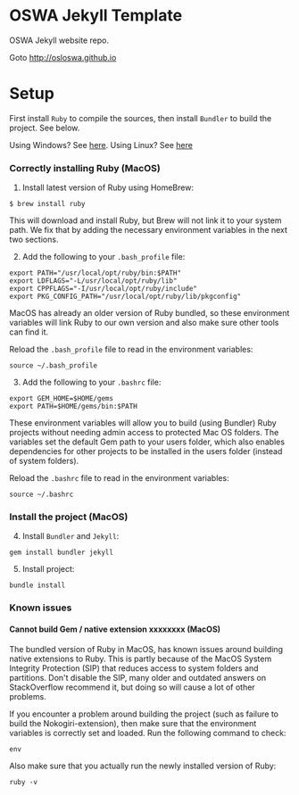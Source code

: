 # OSWA Jekyll Template

OSWA Jekyll website repo.

Goto http://osloswa.github.io

# Setup

First install `Ruby` to compile the sources, then install `Bundler` to build the project. See below.

Using Windows? See [here](https://jekyllrb.com/docs/installation/windows/).
Using Linux? See [here](https://jekyllrb.com/docs/installation/ubuntu/)

### Correctly installing Ruby (MacOS)

1. Install latest version of Ruby using HomeBrew:

```
$ brew install ruby
```

This will download and install Ruby, but Brew will not link it to your system path. We fix that by adding the necessary environment variables in the next two sections.

2. Add the following to your `.bash_profile` file:

```
export PATH="/usr/local/opt/ruby/bin:$PATH"                    
export LDFLAGS="-L/usr/local/opt/ruby/lib"
export CPPFLAGS="-I/usr/local/opt/ruby/include"
export PKG_CONFIG_PATH="/usr/local/opt/ruby/lib/pkgconfig"
```   

MacOS has already an older version of Ruby bundled, so these environment variables will link Ruby to our own version and also make sure other tools can find it.

Reload the `.bash_profile` file to read in the environment variables:

```
source ~/.bash_profile
```  

3. Add the following to your `.bashrc` file:

```
export GEM_HOME=$HOME/gems
export PATH=$HOME/gems/bin:$PATH
```  

These environment variables will allow you to build (using Bundler) Ruby projects without needing admin access to protected Mac OS folders. The variables set the default Gem path to your users folder, which also enables dependencies for other projects to be installed in the users folder (instead of system folders).

Reload the `.bashrc` file to read in the environment variables:

```
source ~/.bashrc
```  

### Install the project (MacOS)

4. Install `Bundler` and `Jekyll`:

`gem install bundler jekyll`

5. Install project:

`bundle install`

### Known issues

#### Cannot build Gem / native extension xxxxxxxx (MacOS)

The bundled version of Ruby in MacOS, has known issues around building native extensions to Ruby. This is partly because of the MacOS System Integrity Protection (SIP) that reduces access to system folders and partitions. Don't disable the SIP, many older and outdated answers on StackOverflow recommend it, but doing so will cause a lot of other problems.

If you encounter a problem around building the project (such as failure to build the Nokogiri-extension), then make sure that the environment variables is correctly set and loaded. Run the following command to check:

`env`

Also make sure that you actually run the newly installed version of Ruby:

`ruby -v`
